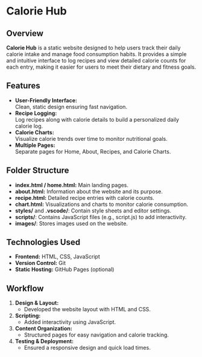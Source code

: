 # Calorie Hub

## Overview
**Calorie Hub** is a static website designed to help users track their daily calorie intake and manage food consumption habits. It provides a simple and intuitive interface to log recipes and view detailed calorie counts for each entry, making it easier for users to meet their dietary and fitness goals.

## Features
- **User-Friendly Interface:**  
  Clean, static design ensuring fast navigation.
- **Recipe Logging:**  
  Log recipes along with calorie details to build a personalized daily calorie log.
- **Calorie Charts:**  
  Visualize calorie trends over time to monitor nutritional goals.
- **Multiple Pages:**  
  Separate pages for Home, About, Recipes, and Calorie Charts.

## Folder Structure
- **index.html / home.html:** Main landing pages.  
- **about.html:** Information about the website and its purpose.  
- **recipe.html:** Detailed recipe entries with calorie counts.  
- **chart.html:** Visualizations and charts to monitor calorie consumption.  
- **styles/** and **.vscode/**: Contain style sheets and editor settings.  
- **scripts/**: Contains JavaScript files (e.g., script.js) to add interactivity.  
- **images/**: Stores images used on the website.

## Technologies Used
- **Frontend:** HTML, CSS, JavaScript
- **Version Control:** Git
- **Static Hosting:** GitHub Pages (optional)

## Workflow
1. **Design & Layout:**  
   - Developed the website layout with HTML and CSS.
2. **Scripting:**  
   - Added interactivity using JavaScript.
3. **Content Organization:**  
   - Structured pages for easy navigation and calorie tracking.
4. **Testing & Deployment:**  
   - Ensured a responsive design and quick load times.
